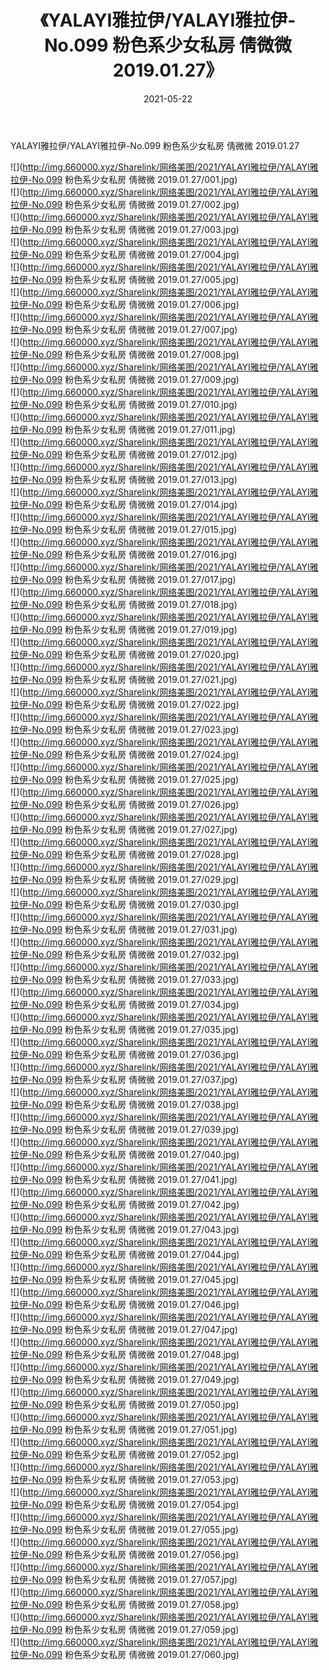 ﻿---
layout: post
title:  《YALAYI雅拉伊/YALAYI雅拉伊-No.099 粉色系少女私房 倩微微 2019.01.27》
date:   2021-05-22
img: http://img.660000.xyz/Sharelink/网络美图/2021/YALAYI雅拉伊/YALAYI雅拉伊-No.099 粉色系少女私房 倩微微 2019.01.27/000.jpg
categories: [美女, 清纯, 唯美]
---

YALAYI雅拉伊/YALAYI雅拉伊-No.099 粉色系少女私房 倩微微 2019.01.27

 ![](http://img.660000.xyz/Sharelink/网络美图/2021/YALAYI雅拉伊/YALAYI雅拉伊-No.099 粉色系少女私房 倩微微 2019.01.27/001.jpg) <br>![](http://img.660000.xyz/Sharelink/网络美图/2021/YALAYI雅拉伊/YALAYI雅拉伊-No.099 粉色系少女私房 倩微微 2019.01.27/002.jpg) <br>![](http://img.660000.xyz/Sharelink/网络美图/2021/YALAYI雅拉伊/YALAYI雅拉伊-No.099 粉色系少女私房 倩微微 2019.01.27/003.jpg) <br>![](http://img.660000.xyz/Sharelink/网络美图/2021/YALAYI雅拉伊/YALAYI雅拉伊-No.099 粉色系少女私房 倩微微 2019.01.27/004.jpg) <br>![](http://img.660000.xyz/Sharelink/网络美图/2021/YALAYI雅拉伊/YALAYI雅拉伊-No.099 粉色系少女私房 倩微微 2019.01.27/005.jpg) <br>![](http://img.660000.xyz/Sharelink/网络美图/2021/YALAYI雅拉伊/YALAYI雅拉伊-No.099 粉色系少女私房 倩微微 2019.01.27/006.jpg) <br>![](http://img.660000.xyz/Sharelink/网络美图/2021/YALAYI雅拉伊/YALAYI雅拉伊-No.099 粉色系少女私房 倩微微 2019.01.27/007.jpg) <br>![](http://img.660000.xyz/Sharelink/网络美图/2021/YALAYI雅拉伊/YALAYI雅拉伊-No.099 粉色系少女私房 倩微微 2019.01.27/008.jpg) <br>![](http://img.660000.xyz/Sharelink/网络美图/2021/YALAYI雅拉伊/YALAYI雅拉伊-No.099 粉色系少女私房 倩微微 2019.01.27/009.jpg) <br>![](http://img.660000.xyz/Sharelink/网络美图/2021/YALAYI雅拉伊/YALAYI雅拉伊-No.099 粉色系少女私房 倩微微 2019.01.27/010.jpg) <br>![](http://img.660000.xyz/Sharelink/网络美图/2021/YALAYI雅拉伊/YALAYI雅拉伊-No.099 粉色系少女私房 倩微微 2019.01.27/011.jpg) <br>![](http://img.660000.xyz/Sharelink/网络美图/2021/YALAYI雅拉伊/YALAYI雅拉伊-No.099 粉色系少女私房 倩微微 2019.01.27/012.jpg) <br>![](http://img.660000.xyz/Sharelink/网络美图/2021/YALAYI雅拉伊/YALAYI雅拉伊-No.099 粉色系少女私房 倩微微 2019.01.27/013.jpg) <br>![](http://img.660000.xyz/Sharelink/网络美图/2021/YALAYI雅拉伊/YALAYI雅拉伊-No.099 粉色系少女私房 倩微微 2019.01.27/014.jpg) <br>![](http://img.660000.xyz/Sharelink/网络美图/2021/YALAYI雅拉伊/YALAYI雅拉伊-No.099 粉色系少女私房 倩微微 2019.01.27/015.jpg) <br>![](http://img.660000.xyz/Sharelink/网络美图/2021/YALAYI雅拉伊/YALAYI雅拉伊-No.099 粉色系少女私房 倩微微 2019.01.27/016.jpg) <br>![](http://img.660000.xyz/Sharelink/网络美图/2021/YALAYI雅拉伊/YALAYI雅拉伊-No.099 粉色系少女私房 倩微微 2019.01.27/017.jpg) <br>![](http://img.660000.xyz/Sharelink/网络美图/2021/YALAYI雅拉伊/YALAYI雅拉伊-No.099 粉色系少女私房 倩微微 2019.01.27/018.jpg) <br>![](http://img.660000.xyz/Sharelink/网络美图/2021/YALAYI雅拉伊/YALAYI雅拉伊-No.099 粉色系少女私房 倩微微 2019.01.27/019.jpg) <br>![](http://img.660000.xyz/Sharelink/网络美图/2021/YALAYI雅拉伊/YALAYI雅拉伊-No.099 粉色系少女私房 倩微微 2019.01.27/020.jpg) <br>![](http://img.660000.xyz/Sharelink/网络美图/2021/YALAYI雅拉伊/YALAYI雅拉伊-No.099 粉色系少女私房 倩微微 2019.01.27/021.jpg) <br>![](http://img.660000.xyz/Sharelink/网络美图/2021/YALAYI雅拉伊/YALAYI雅拉伊-No.099 粉色系少女私房 倩微微 2019.01.27/022.jpg) <br>![](http://img.660000.xyz/Sharelink/网络美图/2021/YALAYI雅拉伊/YALAYI雅拉伊-No.099 粉色系少女私房 倩微微 2019.01.27/023.jpg) <br>![](http://img.660000.xyz/Sharelink/网络美图/2021/YALAYI雅拉伊/YALAYI雅拉伊-No.099 粉色系少女私房 倩微微 2019.01.27/024.jpg) <br>![](http://img.660000.xyz/Sharelink/网络美图/2021/YALAYI雅拉伊/YALAYI雅拉伊-No.099 粉色系少女私房 倩微微 2019.01.27/025.jpg) <br>![](http://img.660000.xyz/Sharelink/网络美图/2021/YALAYI雅拉伊/YALAYI雅拉伊-No.099 粉色系少女私房 倩微微 2019.01.27/026.jpg) <br>![](http://img.660000.xyz/Sharelink/网络美图/2021/YALAYI雅拉伊/YALAYI雅拉伊-No.099 粉色系少女私房 倩微微 2019.01.27/027.jpg) <br>![](http://img.660000.xyz/Sharelink/网络美图/2021/YALAYI雅拉伊/YALAYI雅拉伊-No.099 粉色系少女私房 倩微微 2019.01.27/028.jpg) <br>![](http://img.660000.xyz/Sharelink/网络美图/2021/YALAYI雅拉伊/YALAYI雅拉伊-No.099 粉色系少女私房 倩微微 2019.01.27/029.jpg) <br>![](http://img.660000.xyz/Sharelink/网络美图/2021/YALAYI雅拉伊/YALAYI雅拉伊-No.099 粉色系少女私房 倩微微 2019.01.27/030.jpg) <br>![](http://img.660000.xyz/Sharelink/网络美图/2021/YALAYI雅拉伊/YALAYI雅拉伊-No.099 粉色系少女私房 倩微微 2019.01.27/031.jpg) <br>![](http://img.660000.xyz/Sharelink/网络美图/2021/YALAYI雅拉伊/YALAYI雅拉伊-No.099 粉色系少女私房 倩微微 2019.01.27/032.jpg) <br>![](http://img.660000.xyz/Sharelink/网络美图/2021/YALAYI雅拉伊/YALAYI雅拉伊-No.099 粉色系少女私房 倩微微 2019.01.27/033.jpg) <br>![](http://img.660000.xyz/Sharelink/网络美图/2021/YALAYI雅拉伊/YALAYI雅拉伊-No.099 粉色系少女私房 倩微微 2019.01.27/034.jpg) <br>![](http://img.660000.xyz/Sharelink/网络美图/2021/YALAYI雅拉伊/YALAYI雅拉伊-No.099 粉色系少女私房 倩微微 2019.01.27/035.jpg) <br>![](http://img.660000.xyz/Sharelink/网络美图/2021/YALAYI雅拉伊/YALAYI雅拉伊-No.099 粉色系少女私房 倩微微 2019.01.27/036.jpg) <br>![](http://img.660000.xyz/Sharelink/网络美图/2021/YALAYI雅拉伊/YALAYI雅拉伊-No.099 粉色系少女私房 倩微微 2019.01.27/037.jpg) <br>![](http://img.660000.xyz/Sharelink/网络美图/2021/YALAYI雅拉伊/YALAYI雅拉伊-No.099 粉色系少女私房 倩微微 2019.01.27/038.jpg) <br>![](http://img.660000.xyz/Sharelink/网络美图/2021/YALAYI雅拉伊/YALAYI雅拉伊-No.099 粉色系少女私房 倩微微 2019.01.27/039.jpg) <br>![](http://img.660000.xyz/Sharelink/网络美图/2021/YALAYI雅拉伊/YALAYI雅拉伊-No.099 粉色系少女私房 倩微微 2019.01.27/040.jpg) <br>![](http://img.660000.xyz/Sharelink/网络美图/2021/YALAYI雅拉伊/YALAYI雅拉伊-No.099 粉色系少女私房 倩微微 2019.01.27/041.jpg) <br>![](http://img.660000.xyz/Sharelink/网络美图/2021/YALAYI雅拉伊/YALAYI雅拉伊-No.099 粉色系少女私房 倩微微 2019.01.27/042.jpg) <br>![](http://img.660000.xyz/Sharelink/网络美图/2021/YALAYI雅拉伊/YALAYI雅拉伊-No.099 粉色系少女私房 倩微微 2019.01.27/043.jpg) <br>![](http://img.660000.xyz/Sharelink/网络美图/2021/YALAYI雅拉伊/YALAYI雅拉伊-No.099 粉色系少女私房 倩微微 2019.01.27/044.jpg) <br>![](http://img.660000.xyz/Sharelink/网络美图/2021/YALAYI雅拉伊/YALAYI雅拉伊-No.099 粉色系少女私房 倩微微 2019.01.27/045.jpg) <br>![](http://img.660000.xyz/Sharelink/网络美图/2021/YALAYI雅拉伊/YALAYI雅拉伊-No.099 粉色系少女私房 倩微微 2019.01.27/046.jpg) <br>![](http://img.660000.xyz/Sharelink/网络美图/2021/YALAYI雅拉伊/YALAYI雅拉伊-No.099 粉色系少女私房 倩微微 2019.01.27/047.jpg) <br>![](http://img.660000.xyz/Sharelink/网络美图/2021/YALAYI雅拉伊/YALAYI雅拉伊-No.099 粉色系少女私房 倩微微 2019.01.27/048.jpg) <br>![](http://img.660000.xyz/Sharelink/网络美图/2021/YALAYI雅拉伊/YALAYI雅拉伊-No.099 粉色系少女私房 倩微微 2019.01.27/049.jpg) <br>![](http://img.660000.xyz/Sharelink/网络美图/2021/YALAYI雅拉伊/YALAYI雅拉伊-No.099 粉色系少女私房 倩微微 2019.01.27/050.jpg) <br>![](http://img.660000.xyz/Sharelink/网络美图/2021/YALAYI雅拉伊/YALAYI雅拉伊-No.099 粉色系少女私房 倩微微 2019.01.27/051.jpg) <br>![](http://img.660000.xyz/Sharelink/网络美图/2021/YALAYI雅拉伊/YALAYI雅拉伊-No.099 粉色系少女私房 倩微微 2019.01.27/052.jpg) <br>![](http://img.660000.xyz/Sharelink/网络美图/2021/YALAYI雅拉伊/YALAYI雅拉伊-No.099 粉色系少女私房 倩微微 2019.01.27/053.jpg) <br>![](http://img.660000.xyz/Sharelink/网络美图/2021/YALAYI雅拉伊/YALAYI雅拉伊-No.099 粉色系少女私房 倩微微 2019.01.27/054.jpg) <br>![](http://img.660000.xyz/Sharelink/网络美图/2021/YALAYI雅拉伊/YALAYI雅拉伊-No.099 粉色系少女私房 倩微微 2019.01.27/055.jpg) <br>![](http://img.660000.xyz/Sharelink/网络美图/2021/YALAYI雅拉伊/YALAYI雅拉伊-No.099 粉色系少女私房 倩微微 2019.01.27/056.jpg) <br>![](http://img.660000.xyz/Sharelink/网络美图/2021/YALAYI雅拉伊/YALAYI雅拉伊-No.099 粉色系少女私房 倩微微 2019.01.27/057.jpg) <br>![](http://img.660000.xyz/Sharelink/网络美图/2021/YALAYI雅拉伊/YALAYI雅拉伊-No.099 粉色系少女私房 倩微微 2019.01.27/058.jpg) <br>![](http://img.660000.xyz/Sharelink/网络美图/2021/YALAYI雅拉伊/YALAYI雅拉伊-No.099 粉色系少女私房 倩微微 2019.01.27/059.jpg) <br>![](http://img.660000.xyz/Sharelink/网络美图/2021/YALAYI雅拉伊/YALAYI雅拉伊-No.099 粉色系少女私房 倩微微 2019.01.27/060.jpg) <br>